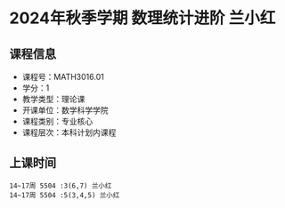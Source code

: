 # 2024年秋季学期 数理统计进阶 兰小红






## 课程信息

- 课程号：MATH3016.01
- 学分：1
- 教学类型：理论课
- 开课单位：数学科学学院
- 课程类别：专业核心
- 课程层次：本科计划内课程

## 上课时间

```
14~17周 5504 :3(6,7) 兰小红
14~17周 5504 :5(3,4,5) 兰小红
```

